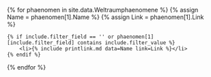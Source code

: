 <ul>
{% for phaenomen in site.data.Weltraumphaenomene %}
    {% assign Name = phaenomen[1].Name %}
    {% assign Link = phaenomen[1].Link %}

    {% if include.filter_field == '' or phaenomen[1][include.filter_field] contains include.filter_value %}
        <li>{% include printlink.md data=Name link=Link %}</li>
    {% endif %}
{% endfor %}
</ul>
